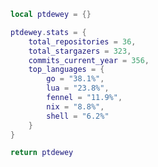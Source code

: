 <!--CONTENT_START-->
```lua
local ptdewey = {}

ptdewey.stats = {
    total_repositories = 36,
    total_stargazers = 323,
    commits_current_year = 356,
    top_languages = {
        go = "38.1%",
        lua = "23.8%",
        fennel = "11.9%",
        nix = "8.8%",
        shell = "6.2%"
    }
}

return ptdewey
```
<!--CONTENT_END-->
